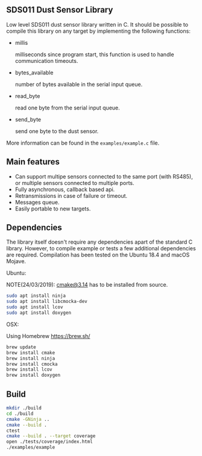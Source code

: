 ## SDS011 Dust Sensor Library

Low level SDS011 dust sensor library written in C. It should be possible to compile this library on any target by implementing the following functions:

- millis

  milliseconds since program start, this function is used to handle communication timeouts.
- bytes_available

  number of bytes available in the serial input queue.
- read_byte

  read one byte from the serial input queue.
- send_byte

  send one byte to the dust sensor.

More information can be found in the `examples/example.c` file.

## Main features

- Can support multipe sensors connected to the same port (with RS485), or multiple sensors connected to multiple ports.
- Fully asynchronous, callback based api.
- Retransmissions in case of failure or timeout.
- Messages queue.
- Easily portable to new targets.

## Dependencies

The library itself doesn't require any dependencies apart of the standard C library. However, to compile example or tests a few additional dependencies are required. Compilation has been tested on the Ubuntu 18.4 and macOS Mojave.

Ubuntu:

NOTE(24/03/2019): cmake@3.14 has to be installed from source.

```bash
sudo apt install ninja
sudo apt install libcmocka-dev
sudo apt install lcov
sudo apt install doxygen
```

OSX:

Using Homebrew https://brew.sh/

```bash
brew update
brew install cmake
brew install ninja
brew install cmocka
brew install lcov
brew install doxygen
```

## Build

```bash
mkdir ./build
cd ./build
cmake -GNinja ..
cmake --build .
ctest
cmake --build . --target coverage
open ./tests/coverage/index.html
./examples/example
```
